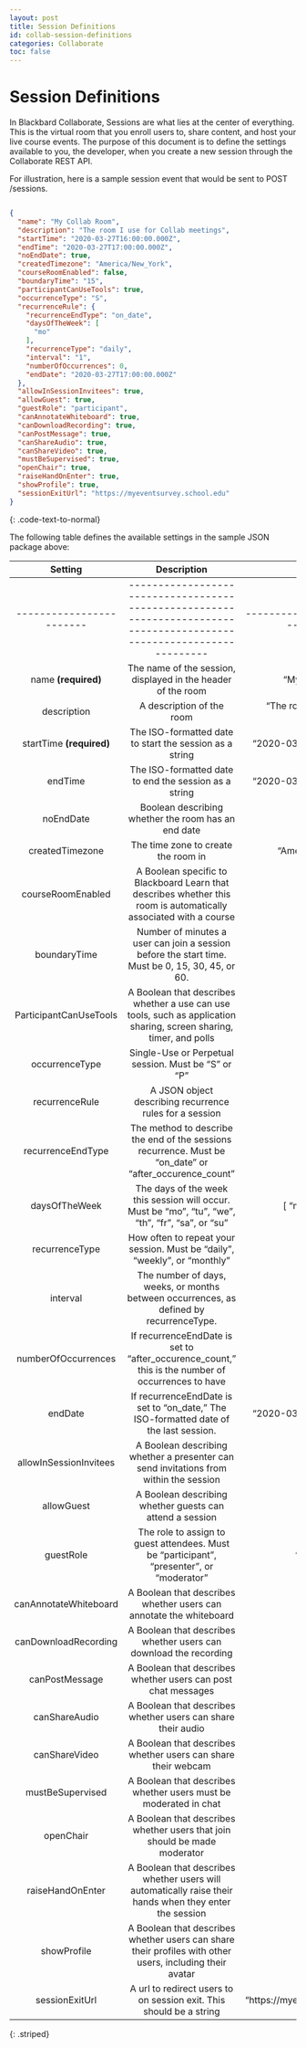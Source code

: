 ```yaml
---
layout: post
title: Session Definitions
id: collab-session-definitions
categories: Collaborate
toc: false
---
```


# Session Definitions

In Blackbard Collaborate, Sessions are what lies at the center of everything. This is the virtual room that you enroll users to, share content, and host your live course events. The purpose of this document is to define the settings available to you, the developer, when you create a new session through the Collaborate REST API.

For illustration, here is a sample session event that would be sent to POST /sessions.

~~~ json

{
  "name": "My Collab Room",
  "description": "The room I use for Collab meetings",
  "startTime": "2020-03-27T16:00:00.000Z",
  "endTime": "2020-03-27T17:00:00.000Z",
  "noEndDate": true,
  "createdTimezone": "America/New_York",
  "courseRoomEnabled": false,
  "boundaryTime": "15",
  "participantCanUseTools": true,
  "occurrenceType": "S",
  "recurrenceRule": {
    "recurrenceEndType": "on_date",
    "daysOfTheWeek": [
      "mo"
    ],
    "recurrenceType": "daily",
    "interval": "1",
    "numberOfOccurrences": 0,
    "endDate": "2020-03-27T17:00:00.000Z"
  },
  "allowInSessionInvitees": true,
  "allowGuest": true,
  "guestRole": "participant",
  "canAnnotateWhiteboard": true,
  "canDownloadRecording": true,
  "canPostMessage": true,
  "canShareAudio": true,
  "canShareVideo": true,
  "mustBeSupervised": true,
  "openChair": true,
  "raiseHandOnEnter": true,
  "showProfile": true,
  "sessionExitUrl": "https://myeventsurvey.school.edu"
}
~~~
{: .code-text-to-normal}

The following table defines the available settings in the sample JSON package above:


| Setting                | Description                                                                                                         | Example                              |
|  :----:                | :----:                                                                                                              | :----:                              |
|------------------------|---------------------------------------------------------------------------------------------------------------------|--------------------------------------|
| name __(required)__      | The name of the session, displayed in the header of the room                                                        | “My Collab Room”                     |
| description            | A description of the room                                                                                           | “The room I use for Collab meetings” |
| startTime __(required)__ | The ISO\-formatted date to start the session as a string                                                            | “2020\-03\-27T16:00:00\.000Z”        |
| endTime                | The ISO\-formatted date to end the session as a string                                                              | “2020\-03\-27T17:00:00\.000Z”        |
| noEndDate              | Boolean describing whether the room has an end date                                                                 | TRUE                                 |
| createdTimezone        | The time zone to create the room in                                                                                 | “America/New\_York”                  |
| courseRoomEnabled      | A Boolean specific to Blackboard Learn that describes whether this room is automatically associated with a course   | FALSE                                |
| boundaryTime           | Number of minutes a user can join a session before the start time\. Must be 0, 15, 30, 45, or 60\.                  | 15                                   |
| ParticipantCanUseTools | A Boolean that describes whether a use can use tools, such as application sharing, screen sharing, timer, and polls | TRUE                                 |
| occurrenceType         | Single\-Use or Perpetual session\. Must be “S” or “P”                                                               | “S”                                  |
| recurrenceRule         | A JSON object describing recurrence rules for a session                                                             |                                      |
| recurrenceEndType      | The method to describe the end of the sessions recurrence\. Must be “on\_date” or “after\_occurence\_count”         | “on\_date”                           |
| daysOfTheWeek          | The days of the week this session will occur\. Must be “mo”, “tu”, “we”, “th”, “fr”, “sa”, or “su”                  | \[ “mo”, “we”, “fr” \]               |
| recurrenceType         | How often to repeat your session\. Must be “daily”, “weekly”, or “monthly”                                          | “daily”                              |
| interval               | The number of days, weeks, or months between occurrences, as defined by recurrenceType\.                            | “1”                                  |
| numberOfOccurrences    | If recurrenceEndDate is set to “after\_occurence\_count,” this is the number of occurrences to have                 | 5                                    |
| endDate                | If recurrenceEndDate is set to “on\_date,” The ISO\-formatted date of the last session\.                            | “2020\-03\-27T17:00:00\.000Z”        |
| allowInSessionInvitees | A Boolean describing whether a presenter can send invitations from within the session                               | TRUE                                 |
| allowGuest             | A Boolean describing whether guests can attend a session                                                            | FALSE                                |
| guestRole              | The role to assign to guest attendees\. Must be “participant”, “presenter”, or “moderator”                          | “participant”                        |
| canAnnotateWhiteboard  | A Boolean that describes whether users can annotate the whiteboard                                                  | TRUE                                 |
| canDownloadRecording   | A Boolean that describes whether users can download the recording                                                   | FALSE                                |
| canPostMessage         | A Boolean that describes whether users can post chat messages                                                       | TRUE                                 |
| canShareAudio          | A Boolean that describes whether users can share their audio                                                        | TRUE                                 |
| canShareVideo          | A Boolean that describes whether users can share their webcam                                                       | TRUE                                 |
| mustBeSupervised       | A Boolean that describes whether users must be moderated in chat                                                    | TRUE                                 |
| openChair              | A Boolean that describes whether users that join should be made moderator                                           | FALSE                                |
| raiseHandOnEnter       | A Boolean that describes whether users will automatically raise their hands when they enter the session             | FALSE                                |
| showProfile            | A Boolean that describes whether users can share their profiles with other users, including their avatar            | TRUE                                 |
| sessionExitUrl         | A url to redirect users to on session exit\. This should be a string                                                | “https://myeventsurvey\.school\.edu” |
{: .striped}